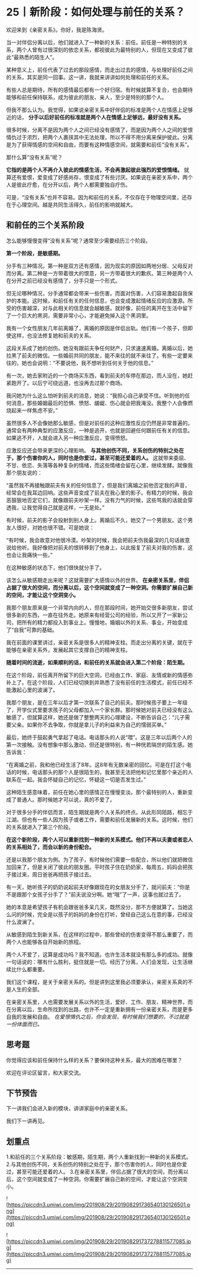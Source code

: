 # 25丨新阶段：如何处理与前任的关系？

欢迎来到《亲密关系》。你好，我是陈海贤。

当一对伴侣分离以后，他们就进入了一种新的关系：前任。前任是一种特别的关系，两个人曾有过很深刻的依恋关系，都视彼此为最特别的人，但现在又变成了彼此“最熟悉的陌生人”。

某种意义上，前任代表了过去的那段感情，而走出过去的感情，与处理好前任之间的关系，其实是同一回事。这一讲，我就来讲讲如何处理和前任的关系。

有些人总是期待，所有的感情最后都有一个好归宿。有时候就算不复合，也会期待能够和前任保持联系，成为彼此的朋友、亲人，至少是特别的那个人。

但我不那么认为。我觉得，如果说亲密关系中好伴侣的标准是两个人在情感上足够近的话， **分手以后好前任的标准就是两个人在情感上足够远，最好没有关系。**

很多时候，分离不是因为两个人之间已经没有感情了，而是因为两个人之间的爱恨情仇过于浓烈，把两个人裹挟其中无法处理，所以不得不用分离来保护彼此。分离是为了获得情感的空间和自由，而要有这种情感空间，就需要和前任“没有关系”。

那什么算“没有关系”呢？

 **它指的是两个人不再介入彼此的情感生活，不会再激起彼此强烈的爱恨情绪。** 就算还有爱恨，爱变成了好感尚存，恨变成了有些讨厌。如果说在亲密关系中，两个人是彼此疗愈，在分开以后，两个人都需要独自疗伤。

可是，“没有关系”也并不容易。因为和前任的关系，不仅存在于物理空间里，还存在于心理空间。越是共同生活得久，前任的影响就越大。

## 和前任的三个关系阶段

怎么能够慢慢变得“没有关系”呢？通常至少需要经历三个阶段。

 **第一个阶段，是敏感期。**

分手有三种情况。第一种是双方还有感情，因为现实的原因如两地分居、父母反对而分离。第二种是一方带着很大的恨意，另一方带着很大的歉疚。第三种是两个人在分开之前已经没有感情了，分手只是一个形式。

但无论哪种情况，分手通常都会带来一些伤害。而面对伤害，人们容易激起自我保护的本能。这时候，和前任有关的任何信息，也会变成激起情绪反应的应激源。所受的伤害越深，对与此相关的信息就会越敏感。就好像，前任的离开在生活中留下了一个巨大的黑洞，需要非常小心，才能避免掉入这个黑洞里。

我有一个女性朋友几年前离婚了，离婚的原因是伴侣出轨。他们有一个孩子，但即使这样，也没法修复她和前夫的关系。

这段关系成了她的创伤。她没有跟前夫争任何财产，只求速速离婚。离婚以后，她拉黑了前夫的微信。一些婚前共同的朋友，能不来往的就不来往了。有些一定要来往的，她也会说明：“不要说他，我不想听到任何关于他的信息。”

有一次，她去家附近的一个商场买东西，看到前夫的车停在那边，而人没在，她赶紧跑开了。以后宁可绕远道，也没再去过那个商场。

我问她为什么这么怕听到前夫的消息，她说：“我担心自己承受不住。听到他的任何消息，那些婚姻最后的恐惧、愤怒、龌龊、伤心就会把我淹没。我整个人会像燃烧起来一样焦虑不安。”

虽然很多人不会像她那么敏感，但是对前任的这种应激性反应仍然是非常普遍的。通常会有两种典型的应激反应，一种是逃开，也就是回避任何跟前任有关的信息。如果逃不开，人就会进入另一种应激反应，变得愤怒。

应激反应还会带来更深的心理影响。 **与其他创伤不同，关系创伤的特别之处在于，那个伤害你的人，同时也是你爱过，甚至可能还爱着的人。** 这就带来委屈、不甘、依恋、失落等各种复杂的情绪，而这些情绪会留在心里，继续发酵。就像我那个朋友说的：

“虽然我不再接触跟前夫有关的任何信息了，但是我们离婚之前他否定我的声音，经常会在我耳边回响。这些声音变成了前夫在我心里的影子。有精力的时候，我会恶狠狠地否定它们，就像跟前夫吵架一样。没有力气的时候，这些骂我的话就会穿透我，让我觉得自己就是这样，一无是处。”

有时候，前夫的影子会投射到别人身上。离婚后不久，她交了一个男朋友。这个男友人很好，对她也很不错。可是她说：

“有时候，我会故意对他很冷漠。吵架的时候，我会把前夫伤我最深的几句话故意说给他听。我好像把对前夫的恨转移到了他身上，以此报复了前夫对我的伤害，这也会让我痛快一些。”

在这种敏感的状态下，他们很快就分手了。

该怎么从敏感期走出来呢？这就需要扩大感情以外的世界。 **在亲密关系里，伴侣占据了很大的空间，而分离以后，这个空间就变成了一种空洞。你需要扩展自己新的空间，才能让这个空洞变小。**

我那个朋友原来是一个非常内向的人，但在那段时间，她开始交很多新朋友，尝试很多新的东西，一直在往外走。她原来有经营公司的经验，所以又开了一家新公司，把所有的精力都投入到事业上。慢慢地，婚姻以外的关系、事业，开始变成了“自我”可靠的基础。

我在前面的课里讲过，亲密关系是很多人的精神支柱。而走出分离的关键，就在于能够在亲密关系外，发展起其它支撑自己的精神支柱。

 **随着时间的流逝，如果顺利的话，和前任的关系就会进入第二个阶段：陌生期。**

在这个阶段，前任离开所留下的巨大空洞，已经由工作、家庭、友情或新的情感弥补上了。在这个阶段，人们已经切换到并熟悉了没有前任的生活模式，前任已经不能激起心里的波澜了。

我那个朋友，是在三年以后才第一次联系了自己的前夫。那时候孩子要上一年级了，开学仪式里要求孩子的父母都加入一个家长群。那时候她对前夫已经没有这么敏感了，但就算这样，她还是做了整整两天的心理建设，不断告诉自己：“儿子需要父亲。如果你不去争取，你就是拿儿子的利益来为自己的懦弱买单。”

最后，她终于鼓起勇气拿起了电话。电话那头的人说“喂”。这是三年以后两个人的第一次接触。没有想象中那么激动，但还是很特别，有一种恍若隔世的陌生感。她告诉我：

“在离婚之前，我和他已经生活了8年。这8年有无数亲密的回忆。可是在打这个电话的时候，电话那头的那个人是很陌生的，我甚至无法把他和记忆里那个亲近的人联系在一起。我会怀疑自己的记忆，怀疑这一切是否发生过。”

这种陌生感意味着，前任在她心里的感情正在慢慢变淡。那个最特别的人，重新变成了普通人。那时候她才可以说，真的不爱了。

对于很多分手的伴侣而言，陌生期就是两个人关系的终点。从此形同陌路，相忘于江湖。但也有一些人因为孩子或者工作，需要和前任发展新的关系。这时候，他们的关系就进入了第三个阶段。

 **在这个新阶段，两个人可以重新找到一种新的关系模式。他们不再以夫妻或者恋人的关系相处了，而会以新的身份配合。**

还是以我那个朋友为例。为了孩子，有时候他们需要一些配合，所以他们就把微信加回来了，但是关闭了彼此的朋友圈。平时孩子住在奶奶家，每周五，妈妈会把孩子接过来，周日爸爸再把孩子接过去。

有一天，她听孩子的奶奶说起前夫好像跟现在的女朋友分手了，就问前夫：“你是不是跟那个女孩子分手了？”前夫说没分啊。她“哦”了一声，这事也就过去了。

她的本意是希望孩子有机会跟爸爸多呆几天，既然没分，那不方便就算了。当她这么问的时候，完全是以孩子的妈妈的身份在打听，曾经自己这么在意的事，已经没什么波澜了。

从敏感到陌生到新关系，在这样的过程中，那些曾经的伤害变得不那么重要了，而两个人也能够各自开始新的旅程。

两个人不爱了，这算是成功吗？我不知道。也许生活本就没有那么多的成功。就像一句话说的：哪有什么胜利，挺住就是一切。经历了分离，人们会发现，让生活继续比什么都重要。

我们这个课程，是关于亲密关系的。但是讲到这里我必须要承认，亲密关系真的不是人生的全部。

在亲密关系里，人也需要发展关系以外的生活，爱好、工作、朋友、精神世界，而在分离以后，生命所找到的出路，也许不一定是重新拥有一份亲密关系，而是更多自我的发展和自由。 *在爱恨情仇之后，你会发现，有时候我们想要的，不过就是一份体面而已。*

## 思考题

你觉得应该和前任保持什么样的关系？要保持这种关系，最大的困难在哪里？

欢迎在评论区留言，和大家交流。

## 下节预告

下一讲我们会进入新的模块，讲讲家庭中的亲密关系。

我们下一讲再见。

## 划重点

1.和前任的三个关系阶段：敏感期，陌生期，两个人重新找到一种新的关系模式。
2.与其他创伤不同，关系创伤的特别之处在于，那个伤害你的人，同时也是你爱过，甚至可能还爱着的人。
3.在亲密关系里，伴侣占据了很大的空间，而分离以后，这个空间就变成了一种空洞。你需要扩展自己新的空间，才能让这个空洞变小。

![https://piccdn3.umiwi.com/img/201908/29/201908291736540130126501.png](https://piccdn3.umiwi.com/img/201908/29/201908291736540130126501.png)

![https://piccdn3.umiwi.com/img/201908/29/201908291737278811577085.jpg](https://piccdn3.umiwi.com/img/201908/29/201908291737278811577085.jpg)

---
